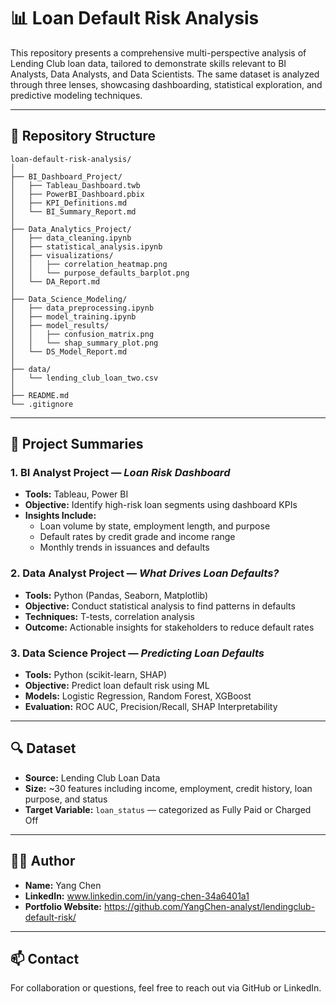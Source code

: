 
# 📊 Loan Default Risk Analysis

This repository presents a comprehensive multi-perspective analysis of Lending Club loan data, tailored to demonstrate skills relevant to BI Analysts, Data Analysts, and Data Scientists. The same dataset is analyzed through three lenses, showcasing dashboarding, statistical exploration, and predictive modeling techniques.

---

## 📁 Repository Structure

```
loan-default-risk-analysis/
│
├── BI_Dashboard_Project/
│   ├── Tableau_Dashboard.twb
│   ├── PowerBI_Dashboard.pbix
│   ├── KPI_Definitions.md
│   └── BI_Summary_Report.md
│
├── Data_Analytics_Project/
│   ├── data_cleaning.ipynb
│   ├── statistical_analysis.ipynb
│   ├── visualizations/
│   │   ├── correlation_heatmap.png
│   │   └── purpose_defaults_barplot.png
│   └── DA_Report.md
│
├── Data_Science_Modeling/
│   ├── data_preprocessing.ipynb
│   ├── model_training.ipynb
│   ├── model_results/
│   │   ├── confusion_matrix.png
│   │   └── shap_summary_plot.png
│   └── DS_Model_Report.md
│
├── data/
│   └── lending_club_loan_two.csv
│
├── README.md
└── .gitignore
```

---

## 📌 Project Summaries

### 1. BI Analyst Project — *Loan Risk Dashboard*
- **Tools:** Tableau, Power BI
- **Objective:** Identify high-risk loan segments using dashboard KPIs
- **Insights Include:**
  - Loan volume by state, employment length, and purpose
  - Default rates by credit grade and income range
  - Monthly trends in issuances and defaults

### 2. Data Analyst Project — *What Drives Loan Defaults?*
- **Tools:** Python (Pandas, Seaborn, Matplotlib)
- **Objective:** Conduct statistical analysis to find patterns in defaults
- **Techniques:** T-tests, correlation analysis
- **Outcome:** Actionable insights for stakeholders to reduce default rates

### 3. Data Science Project — *Predicting Loan Defaults*
- **Tools:** Python (scikit-learn, SHAP)
- **Objective:** Predict loan default risk using ML
- **Models:** Logistic Regression, Random Forest, XGBoost
- **Evaluation:** ROC AUC, Precision/Recall, SHAP Interpretability

---

## 🔍 Dataset

- **Source:** Lending Club Loan Data
- **Size:** ~30 features including income, employment, credit history, loan purpose, and status
- **Target Variable:** `loan_status` — categorized as Fully Paid or Charged Off

---

## 👩‍💻 Author

- **Name:** Yang Chen
- **LinkedIn:** www.linkedin.com/in/yang-chen-34a6401a1
- **Portfolio Website:** https://github.com/YangChen-analyst/lendingclub-default-risk/

---

## 📫 Contact

For collaboration or questions, feel free to reach out via GitHub or LinkedIn.
